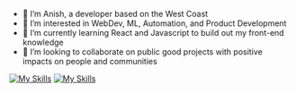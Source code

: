 - 👋 I’m Anish, a developer based on the West Coast
- 👀 I’m interested in WebDev, ML, Automation, and Product Development
- 🌱 I’m currently learning React and Javascript to build out my front-end knowledge
- 🤝 I’m looking to collaborate on public good projects with positive impacts on people and communities

[![My Skills](https://skillicons.dev/icons?i=java,py,js,html,css,linux,bash,git,github,md,netlify,nodejs,r,react,vim,vscode,idea,gitlab,postman,atom)](https://skillicons.dev)
[![My Skills](https://skillicons.dev/icons?i=js,html,css,ts,py,linux,aws,bash,firebase,flask,git,github,md,netlify,nextjs,nodejs,r,react,tailwind,vim,vscode)](https://skillicons.dev)
<!--
**ap247/ap247** is a ✨ _special_ ✨ repository because its `README.md` (this file) appears on your GitHub profile.

Here are some ideas to get you started:

- 🔭 I’m currently working on ...
- 🌱 I’m currently learning ...
- 👯 I’m looking to collaborate on ...
- 🤔 I’m looking for help with ...
- 💬 Ask me about ...
- 📫 How to reach me: ...
- 😄 Pronouns: ...
- ⚡ Fun fact: ...
-->

